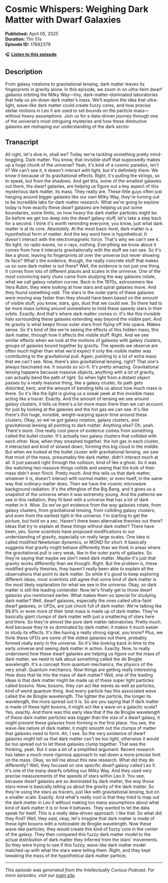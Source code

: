 # Cosmic Whispers: Weighing Dark Matter with Dwarf Galaxies

**Published:** April 05, 2025  
**Duration:** 11m 51s  
**Episode ID:** 17692379

🎧 **[Listen to this episode](https://intellectuallycurious.buzzsprout.com/2529712/episodes/17692379-cosmic-whispers-weighing-dark-matter-with-dwarf-galaxies)**

## Description

From galaxy rotations to gravitational lensing, dark matter leaves its fingerprints in gravity alone. In this episode, we zoom in on ultra-faint dwarf galaxies orbiting the Milky Way—tiny, dark-matter–dominated laboratories that help us pin down dark matter’s mass. We’ll explore the idea that ultra-light, wave-like dark matter could create fuzzy cores, and how precise stellar motions in Leo II are used to set bounds on the particle mass—without heavy assumptions. Join us for a data-driven journey through one of the universe’s most intriguing mysteries and how these diminutive galaxies are reshaping our understanding of the dark sector.

## Transcript

All right, let's dive in, shall we? Today we're tackling something pretty mind-boggling. Dark matter. You know, that invisible stuff that supposedly makes up a huge chunk of the universe? Yeah, it's kind of a cosmic paradox, isn't it? We can't see it, it doesn't interact with light, but it's definitely there. We know it because of its gravitational effects. Right, it's pulling the strings, so to speak, but from the shadows. And get this, some of the smallest galaxies out there, the dwarf galaxies, are helping us figure out a key aspect of this mysterious dark matter, its mass. They really are. These little guys often just hanging around bigger galaxies like our own Milky Way, they're turning out to be incredible labs for dark matter research. What we're going to explore today is how exactly these dwarf galaxies are helping us put some boundaries, some limits, on how heavy the dark matter particles might be. So before we get too deep into the dwarf galaxy stuff, let's take a step back for a second. I think it's worth reminding everyone, you know, just what dark matter is at its core. Absolutely. At the most basic level, dark matter is a hypothetical form of matter. And the key word here is hypothetical. It doesn't interact with the electromagnetic force. That's why we can't see it. No light, no radio waves, no x-rays, nothing. Everything we know about it comes from how it interacts gravitationally with the stuff we can see. So it's like a ghost, leaving its fingerprints all over the universe but never showing its face? What's the evidence, though, the really concrete stuff that makes us so sure dark matter is out there? Well, the evidence is not just one thing. It comes from lots of different places and scales in the universe. One of the most convincing early clues came from studying the way galaxies rotate, what we call galaxy rotation curves. Back in the 1970s, astronomers like Vera Rubin, they were looking at how stars and spiral galaxies move. And they found something odd. The stars in the outer parts of these galaxies were moving way faster than they should have been based on the amount of visible stuff, you know, stars, gas, dust that we could see. So there had to be more mass lurking around somewhere to hold these speedy stars in their orbits. Exactly. And that's where dark matter comes in. It's like this invisible halo surrounding these galaxies extending way beyond the visible part. And its gravity is what keeps those outer stars from flying off into space. Makes sense. So it's kind of like we're seeing the effects of this hidden mass, this dark matter, through how it affects the visible stuff. Right. And we see similar effects when we look at the motions of galaxies with galaxy clusters, groups of galaxies bound together by gravity. The speeds we observe are often much higher than what we'd expect if only the visible matter was contributing to the gravitational pull. Again, pointing to a lot of extra mass that we can't see. Now, there's also gravitational lensing, right? That one's always fascinated me. It sounds so sci-fi. It's pretty amazing. Gravitational lensing happens because massive objects, anything with a lot of gravity, can actually bend the path of light. So when light from a distant object passes by a really massive thing, like a galaxy cluster, its path gets distorted, bent, and the amount of bending tells us about how much mass is there. So it's like the light is giving us a sneak peek at this invisible mass acting like a tracer. Exactly. And the amount of lensing we see around galaxy clusters, it tells us there's a lot more mass there than we can account for just by looking at the galaxies and the hot gas we can see. It's like there's this huge, invisible, weight-warping space-time around these clusters. Okay, so we've got galaxy rotation, galaxy clusters, and gravitational lensing all pointing to dark matter. Anything else? Oh, yeah. There's more. One really cool piece of evidence comes from something called the bullet cluster. It's actually two galaxy clusters that collided with each other. Now, when they smashed together, the hot gas in each cluster, it interacted and kind of slowed down, forming this big cloud in the middle. But when we looked at the bullet cluster with gravitational lensing, we saw that most of the mass, presumably the dark matter, didn't interact much at all. It just passed right through the collision, kind of like a ghost. So it was like watching two massive things collide and seeing that the bulk of their mass didn't even flinch. Pretty much. And this tells us that dark matter, whatever it is, doesn't interact with normal matter, or even itself, in the same way that ordinary matter does. Then we have the cosmic microwave background radiation. It's the afterglow of the Big Bang, and it gives us a snapshot of the universe when it was extremely young. And the patterns we see in this radiation, they fit best with a universe that has a lot of dark matter in it. Wow. So we've got evidence from the way galaxies rotate, from galaxy clusters, from gravitational lensing, from colliding galaxy clusters, and even from the earliest light in the universe. I'm starting to get the picture, but hold on a sec. Haven't there been alternative theories out there? Ideas that try to explain all these things without dark matter? There have been, yes. Some scientists have proposed modifications to our understanding of gravity, especially on really large scales. One idea is called modified Newtonian dynamics, or MOND for short. It basically suggests that gravity might behave differently than we think in areas where the gravitational pull is very weak, like in the outer parts of galaxies. So they're saying that maybe we don't need dark matter. Maybe it's just that gravity works differently than we thought. Right. But the problem is, these modified gravity theories, they haven't really been able to explain all the observations that point to dark matter. So while it's good to keep exploring different ideas, most scientists still agree that some kind of dark matter is the most likely explanation for what we see in the universe. Okay, so dark matter is still the leading contender. Now let's finally get to those dwarf galaxies you mentioned earlier. What makes them so special for studying dark matter? Well, dwarf galaxies, especially the ones called ultra-faint dwarf galaxies, or UFDs, are just chock full of dark matter. We're talking like 99.9% or even more of their total mass is made up of dark matter. They're basically giant clumps of dark matter with just a smattering of stars here and there. So they're almost like pure dark matter laboratories. Pretty much. And because they're so dominated by dark matter, it makes it much easier to study its effects. It's like having a really strong signal, you know? Plus, we think these UFDs are some of the oldest galaxies out there, probably formed really early in the universe. So it's like looking back in time to the early universe and seeing dark matter in action. Exactly. Now, to really understand how these dwarf galaxies are helping us figure out the mass of dark matter, we need to talk about something called the de Broglie wavelength. It's a concept from quantum mechanics, the physics of the very small. Quantum mechanics. Now things are getting really interesting. How does that tie into the mass of dark matter? Well, one of the leading ideas is that dark matter might be made up of these super light particles called bosons. Now, bosons, they can act like waves as well as particles, kind of weird quantum thing. And every particle has this associated wave called the de Broglie wavelength. The lighter the particle, the longer its wavelength, the more spread out it is. So are you saying that if dark matter is made of these light bosons, it might act like a wave on a galactic scale? Yes, exactly. And there was this early idea that if the de Broglie wavelength of these dark matter particles was bigger than the size of a dwarf galaxy, it might prevent these galaxies from forming in the first place. You see, the wave-like nature of dark matter, it might smooth out the clumps of matter that galaxies need to form. Ah, I see. So the very existence of dwarf galaxies might tell us that dark matter can't be too light, otherwise it would be too spread out to let these galaxies clump together. That was the thinking, yeah. But it was a bit of a simplified argument. Recent research has taken a much more rigorous approach to nail down a more precise limit on the mass. Okay, so tell me about this new research. What did they do differently? Well, they focused on one specific dwarf galaxy called Leo II. It's one of the many dwarfs orbiting our Milky Way. And they used very precise measurements of the speeds of stars within Leo II. You see, because dwarf galaxies are so dominated by dark matter, the way those stars move is basically telling us about the gravity of the dark matter. So they're using the stars as tracers, just like with gravitational lensing, but on a smaller scale. Exactly. And what's really cool is that they tried to map out the dark matter in Leo II without making too many assumptions about what kind of dark matter it is or how it behaves. They wanted to let the data speak for itself. This is a really data-driven approach. I like that. So what did they find? Well, they said, okay, let's imagine that dark matter is made of these light bosons with a noticeable de Broglie wavelength. Now these wave-like particles, they would create this kind of fuzzy core in the center of the galaxy. They then compared this fuzzy dark matter model to the actual distribution of dark matter they inferred from the stars' movements. So they were trying to see if this fuzzy, wave-like dark matter model matched up with what the stars were telling them. Right, and they kept tweaking the mass of the hypothetical dark matter particle,

---
*This episode was generated from the Intellectually Curious Podcast. For more episodes, visit our [main site](https://intellectuallycurious.buzzsprout.com).*
